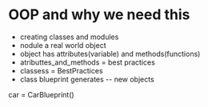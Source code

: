 # OOP and why we need this 
* creating classes and modules 
* nodule a real world object 
* object has attributes(variable) and methods(functions)
* atributtes_and_methods = best practices 
* classess = BestPractices
* class blueprint generates -- new objects

car = CarBlueprint()
